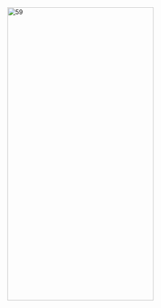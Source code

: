 <img width="331" height="661" alt="59" src="https://github.com/user-attachments/assets/39e0a6ca-e791-4ebf-909b-99d9ae3733b1" />
